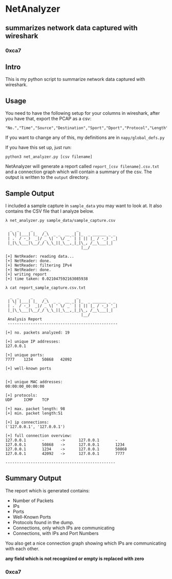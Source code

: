 # NetAnalyzer
## summarizes network data captured with wireshark
### 0xca7


## Intro
This is my python script to summarize network data captured with wireshark.

## Usage
You need to have the following setup for your columns in wireshark, after you have that, export the PCAP as a csv:
```
"No.","Time","Source","Destination","Sport","Dport","Protocol","Length","Smac","Dmac","Info"
```

If you want to change any of this, my definitions are in `napy/global_defs.py`

If you have this set up, just run: 

```
python3 net_analyzer.py [csv filename]
```

NetAnalyzer will generate a report called `report_[csv filename].csv.txt` and a connection graph which will contain a summary of the csv. The output is written to the `output` directory.

## Sample Output

I included a sample capture in `sample_data` you may want to look at. It also contains the CSV file
that I analyze below.

```console
λ net_analyzer.py sample_data/sample_capture.csv 

  _  _     _     _             _                 
 | \| |___| |_  /_\  _ _  __ _| |_  _ ______ _ _ 
 | .` / -_)  _|/ _ \| ' \/ _` | | || |_ / -_) '_|
 |_|\_\___|\__/_/ \_\_||_\__,_|_|\_, /__\___|_|  
                                 |__/           

[+] NetReader: reading data...
[+] NetReader: done.
[+] NetReader: filtering IPv4
[+] NetReader: done.
[+] writing report
[+] time taken: 0.021047592163085938

λ cat report_sample_capture.csv.txt 

  _  _     _     _             _                 
 | \| |___| |_  /_\  _ _  __ _| |_  _ ______ _ _ 
 | .` / -_)  _|/ _ \| ' \/ _` | | || |_ / -_) '_|
 |_|\_\___|\__/_/ \_\_||_\__,_|_|\_, /__\___|_|  
                                 |__/           
 Analysis Report
 ------------------------------------------------

[+] no. packets analyzed: 19

[+] unique IP addresses:
127.0.0.1

[+] unique ports:
7777    1234    50868   42092

[+] well-known ports


[+] unique MAC addresses:
00:00:00_00:00:00

[+] protocols:
UDP     ICMP    TCP

[+] max. packet length: 98
[+] min. packet length:51

[+] ip connections: 
('127.0.0.1', '127.0.0.1')

[+] full connection overview: 
127.0.0.1       -       ->      127.0.0.1       -
127.0.0.1       50868   ->      127.0.0.1       1234
127.0.0.1       1234    ->      127.0.0.1       50868
127.0.0.1       42092   ->      127.0.0.1       7777

------------------------------------------------

```

## Summary Output

The report which is generated contains:

- Number of Packets
- IPs
- Ports
- Well-Known Ports
- Protocols found in the dump.
- Connections, only which IPs are communicating
- Connections, with IPs and Port Numbers

You also get a nice connection graph showing which IPs are communicating
with each other.

**any field which is not recognized or empty is replaced with zero**

### 0xca7
